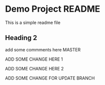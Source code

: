 # Demo Project README

This is a simple readme file

## Heading 2

add some commments here MASTER

ADD SOME CHANGE HERE 1

ADD SOME CHANGE HERE 2

ADD SOME CHANGE FOR UPDATE BRANCH